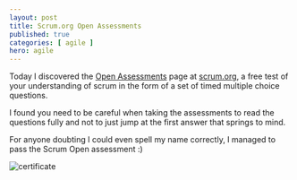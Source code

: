 ```yaml
---
layout: post
title: Scrum.org Open Assessments
published: true
categories: [ agile ]
hero: agile
---
```


Today I discovered the [Open Assessments](https://www.scrum.org/Assessments/Open-Assessments) 
page at [scrum.org](https://www.scrum.org/), a free test of your understanding 
of scrum in the form of a set of timed multiple choice questions. 

I found you need to be careful when taking the assessments to read the questions 
fully and not to just jump at the first answer that springs to mind.

For anyone doubting I could even spell my name correctly, I managed to pass 
the Scrum Open assessment :)

![certificate](/img/posts/scrum-assessments/crum-org-open-assessment.png)

